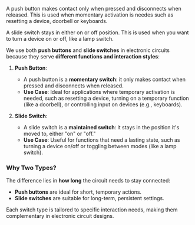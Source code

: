 A push button makes contact only when pressed and disconnects when released. This is used when momentary activation is needes such as resetting a device, doorbell or keyboards.

A slide switch stays in either on or off position. This is used when you want to turn a device on or off, like a lamp switch.



We use both **push buttons** and **slide switches** in electronic circuits because they serve **different functions and interaction styles**:

1. **Push Button**:
   - A push button is a **momentary switch**: it only makes contact when pressed and disconnects when released.
   - **Use Case**: Ideal for applications where temporary activation is needed, such as resetting a device, turning on a temporary function (like a doorbell), or controlling input on devices (e.g., keyboards).

2. **Slide Switch**:
   - A slide switch is a **maintained switch**: it stays in the position it's moved to, either "on" or "off."
   - **Use Case**: Useful for functions that need a lasting state, such as turning a device on/off or toggling between modes (like a lamp switch).

### Why Two Types?
The difference lies in **how long** the circuit needs to stay connected:
- **Push buttons** are ideal for short, temporary actions.
- **Slide switches** are suitable for long-term, persistent settings.

Each switch type is tailored to specific interaction needs, making them complementary in electronic circuit designs.
